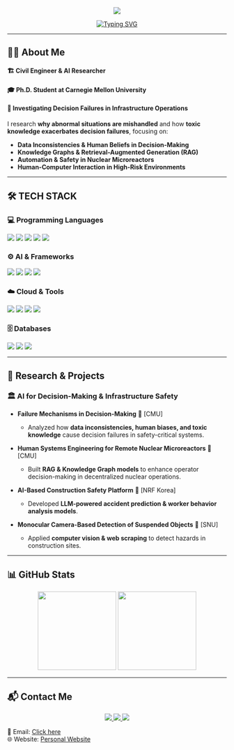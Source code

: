 <div align="center">
  <img src="https://capsule-render.vercel.app/api?type=waving&color=BDBDC8&height=180&section=header&text=Seongeun%20Park&fontSize=40&fontColor=ffffff" />

  [![Typing SVG](https://readme-typing-svg.demolab.com?font=Roboto+Mono&weight=500&size=30&pause=1000&color=374151&center=true&vCenter=true&random=true&width=600&height=70&lines=Hi+there!+I'm+Seongeun+Park👋;AI+for+Infrastructure+Operations;Knowledge+Graph+%7C+LLM+%7C+RAG;Decision+Failures+%7C+Toxic+Knowledge)](https://git.io/typing-svg)
</div>

---

## 👨‍💻 About Me  
<div align="left">
  <h4> 🏗️ Civil Engineer & AI Researcher </h4>
  <h4> 🎓 Ph.D. Student at Carnegie Mellon University </h4>
  <h4> 🔬 Investigating Decision Failures in Infrastructure Operations </h4>
</div>

I research **why abnormal situations are mishandled** and how **toxic knowledge exacerbates decision failures**, focusing on:  
- **Data Inconsistencies & Human Beliefs in Decision-Making**  
- **Knowledge Graphs & Retrieval-Augmented Generation (RAG)**  
- **Automation & Safety in Nuclear Microreactors**  
- **Human-Computer Interaction in High-Risk Environments**  

---

## 🛠️ TECH STACK  

### 💻 Programming Languages  
<div align="left">
  <img src="https://img.shields.io/badge/Python-3776AB?style=for-the-badge&logo=Python&logoColor=white"/>
  <img src="https://img.shields.io/badge/C++-00599C?style=for-the-badge&logo=C%2B%2b&logoColor=white"/> 
  <img src="https://img.shields.io/badge/JavaScript-F7DF1E?style=for-the-badge&logo=JavaScript&logoColor=white"/> 
  <img src="https://img.shields.io/badge/R-276DC3?style=for-the-badge&logo=R&logoColor=white"/> 
  <img src="https://img.shields.io/badge/MATLAB-0076A8?style=for-the-badge&logo=MathWorks&logoColor=white"/>
</div>

### ⚙️ AI & Frameworks  
<div align="left">
  <img src="https://img.shields.io/badge/TensorFlow-FF6F00?style=for-the-badge&logo=TensorFlow&logoColor=white"/>
  <img src="https://img.shields.io/badge/PyTorch-EE4C2C?style=for-the-badge&logo=PyTorch&logoColor=white"/>
  <img src="https://img.shields.io/badge/Django-092E20?style=for-the-badge&logo=Django&logoColor=white"/>
  <img src="https://img.shields.io/badge/Neo4j-008CC1?style=for-the-badge&logo=Neo4j&logoColor=white"/>
</div>

### ☁️ Cloud & Tools  
<div align="left">
  <img src="https://img.shields.io/badge/Amazon AWS-232F3E?style=for-the-badge&logo=amazonaws&logoColor=white"/>
  <img src="https://img.shields.io/badge/Docker-2496ED?style=for-the-badge&logo=Docker&logoColor=white"/>
  <img src="https://img.shields.io/badge/Git-F05032?style=for-the-badge&logo=Git&logoColor=white"/>
  <img src="https://img.shields.io/badge/Tableau-E97627?style=for-the-badge&logo=Tableau&logoColor=white"/>
</div>

### 🗄️ Databases  
<div align="left">
  <img src="https://img.shields.io/badge/MySQL-4479A1?style=for-the-badge&logo=MySQL&logoColor=white"/>
  <img src="https://img.shields.io/badge/MongoDB-47A248?style=for-the-badge&logo=MongoDB&logoColor=white"/>
  <img src="https://img.shields.io/badge/PostgreSQL-336791?style=for-the-badge&logo=PostgreSQL&logoColor=white"/>
</div>

---

## 🚀 Research & Projects  
### 🏛️ AI for Decision-Making & Infrastructure Safety  
- **Failure Mechanisms in Decision-Making** 🔹 [CMU]  
  - Analyzed how **data inconsistencies, human biases, and toxic knowledge** cause decision failures in safety-critical systems.  

- **Human Systems Engineering for Remote Nuclear Microreactors** 🔹 [CMU]  
  - Built **RAG & Knowledge Graph models** to enhance operator decision-making in decentralized nuclear operations.  

- **AI-Based Construction Safety Platform** 🔹 [NRF Korea]  
  - Developed **LLM-powered accident prediction & worker behavior analysis models**.  

- **Monocular Camera-Based Detection of Suspended Objects** 🔹 [SNU]  
  - Applied **computer vision & web scraping** to detect hazards in construction sites.  

---

## 📊 GitHub Stats  
<div align="center">
  <img height="180em" src="https://github-readme-streak-stats.herokuapp.com/?user=separk-1&theme=ayu-mirage"/>
  <img height="180em" src="https://github-readme-stats.vercel.app/api/top-langs/?username=separk-1&layout=compact&theme=ayu-mirage"/>
</div>

---

## 📬 Contact Me  
<div align="center">
  <a href="mailto:seongeup@andrew.cmu.edu">
    <img src="https://img.shields.io/badge/Gmail-D14836?style=for-the-badge&logo=gmail&logoColor=white"/>
  </a>
  <a href="https://github.com/separk-1">
    <img src="https://img.shields.io/badge/Github-181717?style=for-the-badge&logo=github&logoColor=white"/>
  </a>
  <a href="https://www.linkedin.com/in/separk111/">
    <img src="https://img.shields.io/badge/LinkedIn-0077B5?style=for-the-badge&logo=linkedin&logoColor=white"/>
  </a>
</div>

📧 Email: [Click here](mailto:seongeup@andrew.cmu.edu)  
🌐 Website: [Personal Website](https://separk-1.github.io)

